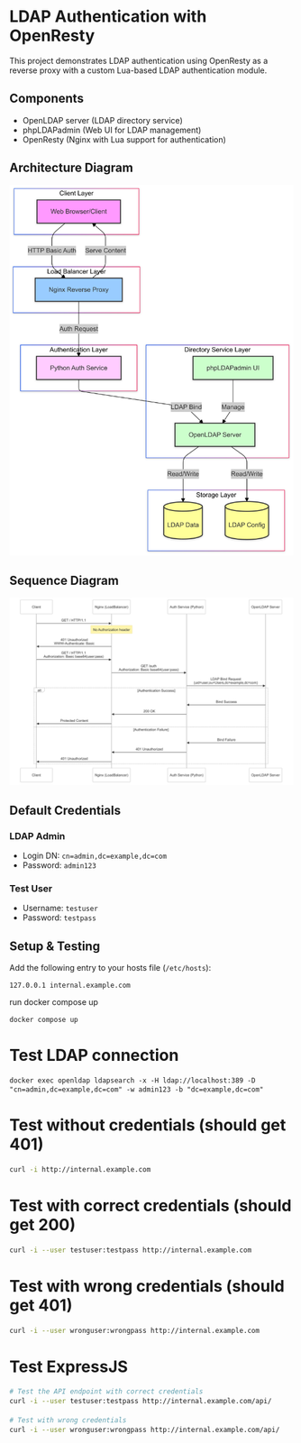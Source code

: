 # LDAP Authentication with OpenResty

This project demonstrates LDAP authentication using OpenResty as a reverse proxy with a custom Lua-based LDAP authentication module.

## Components

- OpenLDAP server (LDAP directory service)
- phpLDAPadmin (Web UI for LDAP management)
- OpenResty (Nginx with Lua support for authentication)

## Architecture Diagram

![Architecture Diagram](./docs/archritecture.png)

## Sequence Diagram

![Sequence Diagram](./docs/sequence-diagram.png)

## Default Credentials

### LDAP Admin
- Login DN: `cn=admin,dc=example,dc=com`
- Password: `admin123`

### Test User
- Username: `testuser`
- Password: `testpass`

## Setup & Testing

Add the following entry to your hosts file (`/etc/hosts`):

```
127.0.0.1 internal.example.com
```

run docker compose up

```
docker compose up
```

# Test LDAP connection

```
docker exec openldap ldapsearch -x -H ldap://localhost:389 -D "cn=admin,dc=example,dc=com" -w admin123 -b "dc=example,dc=com"
```

# Test without credentials (should get 401)

```bash
curl -i http://internal.example.com
```

# Test with correct credentials (should get 200)

```bash
curl -i --user testuser:testpass http://internal.example.com
```

# Test with wrong credentials (should get 401)

```bash
curl -i --user wronguser:wrongpass http://internal.example.com
```


# Test ExpressJS

```bash
# Test the API endpoint with correct credentials
curl -i --user testuser:testpass http://internal.example.com/api/

# Test with wrong credentials
curl -i --user wronguser:wrongpass http://internal.example.com/api/
```